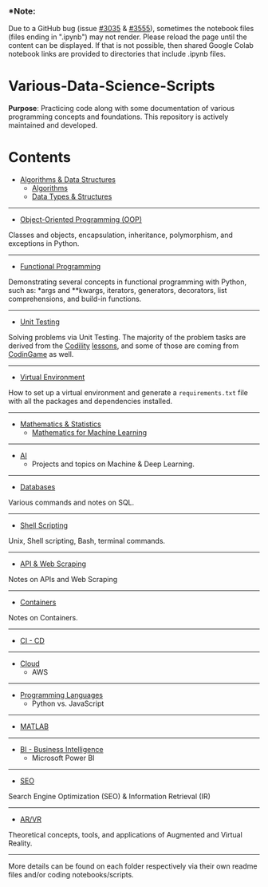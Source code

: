 ### *Note:
Due to a GitHub bug (issue [#3035](https://github.com/jupyter/notebook/issues/3035) & [#3555](https://github.com/jupyter/notebook/issues/3555)), sometimes the notebook files (files ending in ".ipynb") may not render. Please reload the page until the content can be displayed. If that is not possible, then shared Google Colab notebook links are provided to directories that include .ipynb files.

# Various-Data-Science-Scripts

**Purpose**: Practicing code along with some documentation of various programming concepts and foundations. This repository is actively maintained and developed.

Contents
=======================

* [Algorithms & Data Structures](https://github.com/dimi-fn/Various-Data-Science-Scripts/tree/main/Algorithms_Data_Structures)
    * [Algorithms](https://github.com/dimi-fn/Various-Data-Science-Scripts/tree/main/Algorithms_Data_Structures/Algorithms)
    * [Data Types & Structures](https://github.com/dimi-fn/Various-Data-Science-Scripts/tree/main/Algorithms_Data_Structures/Data_Types_%26_Structures)

-----

* [Object-Oriented Programming (OOP)](https://github.com/dimi-fn/Various-Data-Science-Scripts/tree/main/OOP)

Classes and objects, encapsulation, inheritance, polymorphism, and exceptions in Python.

---

* [Functional Programming](https://github.com/dimi-fn/Various-Data-Science-Scripts/tree/main/Functional_Programming)

Demonstrating several concepts in functional programming with Python, such as: *args and **kwargs, iterators, generators, decorators, list comprehensions, and build-in functions.

-----

* [Unit Testing](https://github.com/dimi-fn/Various-Data-Science-Scripts/tree/main/Unit_testing)

Solving problems via Unit Testing. The majority of the problem tasks are derived from the [Codility](https://www.codility.com/) [lessons](https://app.codility.com/programmers/lessons/1-iterations/), and some of those are coming from [CodinGame](https://www.codingame.com/) as well.

-----

* [Virtual Environment](https://github.com/dimi-fn/Various-Data-Science-Scripts/tree/main/Virtual_Env)

How to set up a virtual environment and generate a `requirements.txt` file with all the packages and dependencies installed.

-----

* [Mathematics & Statistics](https://github.com/dimi-fn/Various-Data-Science-Scripts/tree/main/Maths_Statistics)
    * [Mathematics for Machine Learning](https://github.com/dimi-fn/Various-Data-Science-Scripts/tree/main/Maths_Statistics/Mathematics_for_ML)

-----

* [AI](https://github.com/dimi-fn/Various-Data-Science-Scripts/tree/main/AI)
    * Projects and topics on Machine & Deep Learning.

------

* [Databases](https://github.com/dimi-fn/Various-Data-Science-Scripts/tree/main/Databases)

Various commands and notes on SQL.    

-----

* [Shell Scripting](https://github.com/dimi-fn/Various-Data-Science-Scripts/tree/main/Shell_scripting)

Unix, Shell scripting, Bash, terminal commands.

------

* [API & Web Scraping](https://github.com/dimi-fn/Various-Data-Science-Scripts/tree/main/APIs_%26_Web_Scraping)

Notes on APIs and Web Scraping

------

* [Containers](https://github.com/dimi-fn/Various-Data-Science-Scripts/tree/main/Containers)

Notes on Containers.

------

* [CI - CD](https://github.com/dimi-fn/Various-Data-Science-Scripts/tree/main/CI_CD)

------

* [Cloud](??)
    * AWS

-------

* [Programming Languages](https://github.com/dimi-fn/Various-Data-Science-Scripts/tree/main/Progr_Lang)
    * Python vs. JavaScript

------

* [MATLAB](https://github.com/dimi-fn/Various-Data-Science-Scripts/tree/main/MATLAB)

------

* [BI - Business Intelligence](https://github.com/dimi-fn/Various-Data-Science-Scripts/tree/main/BI_Business_Intelligence)
    * Microsoft Power BI
    
------

* [SEO](https://github.com/dimi-fn/Various-Data-Science-Scripts/tree/main/SEO)

Search Engine Optimization (SEO) & Information Retrieval (IR)

-----

* [AR/VR](https://github.com/dimi-fn/Various-Data-Science-Scripts/tree/main/AR_VR)

Theoretical concepts, tools, and applications of Augmented and Virtual Reality.

-----
More details can be found on each folder respectively via their own readme files and/or coding notebooks/scripts.